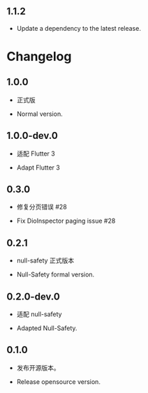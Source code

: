 ## 1.1.2

 - Update a dependency to the latest release.

# Changelog

## 1.0.0

* 正式版

* Normal version.

## 1.0.0-dev.0

* 适配 Flutter 3

* Adapt Flutter 3

## 0.3.0

* 修复分页错误 #28

* Fix DioInspector paging issue #28

## 0.2.1

* null-safety 正式版本

* Null-Safety formal version.

## 0.2.0-dev.0

* 适配 null-safety

* Adapted Null-Safety.

## 0.1.0

* 发布开源版本。

* Release opensource version.
